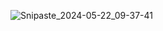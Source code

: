 ![Snipaste_2024-05-22_09-37-41](https://github.com/donkeytt11111/donkeytt11111.github.io/assets/167744103/bb39337a-17e6-483f-8d42-4088fbe26a4a)
